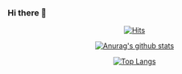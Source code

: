 ### Hi there 👋

<div align=center>

  [![Hits](https://hits.seeyoufarm.com/api/count/incr/badge.svg?url=https%3A%2F%2Fgithub.com%crakcode)](https://hits.seeyoufarm.com) 

 <div align=center>

  [![Anurag's github stats](https://github-readme-stats.vercel.app/api?username=crakcode&show_icons=true&theme=dark)](https://github.com/anuraghazra/github-readme-stats)

 <div align=center>

  [![Top Langs](https://github-readme-stats.vercel.app/api/top-langs/?username=crakcode&layout=compact&hide=python)](https://github.com/anuraghazra/github-readme-stats)
</div>

<!--
**crakcode/crakcode** is a ✨ _special_ ✨ repository because its `README.md` (this file) appears on your GitHub profile.

Here are some ideas to get you started:

- 🔭 I’m currently working on ...
- 🌱 I’m currently learning ...
- 👯 I’m looking to collaborate on ...
- 🤔 I’m looking for help with ...
- 💬 Ask me about ...
- 📫 How to reach me: ...
- 😄 Pronouns: ...
- ⚡ Fun fact: ...
-->

